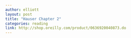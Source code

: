 ```yaml
---
author: elliott
layout: post
title: "Hauser Chapter 2"
categories: reading
link: http://shop.oreilly.com/product/0636920040873.do
---
```

